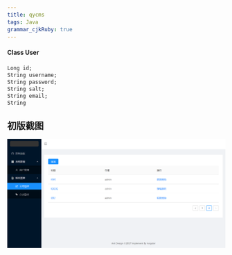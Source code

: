 ```yaml
---
title: qycms
tags: Java
grammar_cjkRuby: true
---
```


#### Class User
```
Long id;
String username;
String password;
String salt;
String email;
String 
```

## 初版截图

![管理端-文章列表](./images/1541276928979.png)